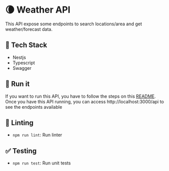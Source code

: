 # :waning_crescent_moon: Weather API
This API expose some endpoints to search locations/area and get weather/forecast data.

## :rainbow: Tech Stack
- Nestjs
- Typescript
- Swagger

## :runner: Run it
If you want to run this API, you have to follow the steps on this [README](https://github.com/ehelgueroc/weatherapp).
Once you have this API running, you can access http://localhost:3000/api to see the endpoints available

## :flashlight: Linting
- `npm run lint`: Run linter

## :white_check_mark: Testing
- `npm run test`: Run unit tests
